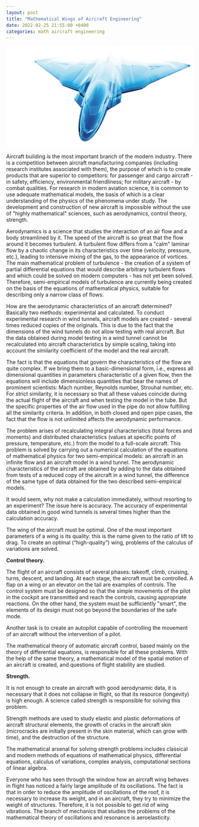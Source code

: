 ```yaml
---
layout: post
title: "Mathematical Wings of Aircraft Engineering"
date: 2022-02-25 21:55:00 +0400
categories: math aircraft engineering
---
```


<p align="center">
    <img src="/assets/images/aircraft-wings/fighter.png" />
</p>

Aircraft building is the most important branch of the modern industry. There is a competition between aircraft manufacturing companies (including research institutes associated with them), the purpose of which is to create products that are superior to competitors: for passenger and cargo aircraft - in safety, efficiency, environmental friendliness; for military aircraft - by combat qualities. For research in modern aviation science, it is common to use adequate mathematical models, the basis of which is a clear understanding of the physics of the phenomena under study. The development and construction of new aircraft is impossible without the use of "highly mathematical" sciences, such as aerodynamics, control theory, strength.

Aerodynamics is a science that studies the interaction of an air flow and a body streamlined by it. The speed of the aircraft is so great that the flow around it becomes turbulent. A turbulent flow differs from a "calm" laminar flow by a chaotic change in its characteristics over time (velocity, pressure, etc.), leading to intensive mixing of the gas, to the appearance of vortices. The main mathematical problem of turbulence - the creation of a system of partial differential equations that would describe arbitrary turbulent flows and which could be solved on modern computers - has not yet been solved. Therefore, semi-empirical models of turbulence are currently being created on the basis of the equations of mathematical physics, suitable for describing only a narrow class of flows.

How are the aerodynamic characteristics of an aircraft determined? Basically two methods: experimental and calculated. To conduct experimental research in wind tunnels, aircraft models are created - several times reduced copies of the originals. This is due to the fact that the dimensions of the wind tunnels do not allow testing with real aircraft. But the data obtained during model testing in a wind tunnel cannot be recalculated into aircraft characteristics by simple scaling, taking into account the similarity coefficient of the model and the real aircraft.

The fact is that the equations that govern the characteristics of the flow are quite complex. If we bring them to a basic-dimensional form, i.e., express all dimensional quantities in parameters characteristic of a given flow, then the equations will include dimensionless quantities that bear the names of prominent scientists: Mach number, Reynolds number, Strouhal number, etc. For strict similarity, it is necessary so that all these values coincide during the actual flight of the aircraft and when testing the model in the tube. But the specific properties of the air flow used in the pipe do not allow fulfilling all the similarity criteria. In addition, in both closed and open pipe cases, the fact that the flow is not unlimited affects the aerodynamic performance.
  
The problem arises of recalculating integral characteristics (total forces and moments) and distributed characteristics (values at specific points of pressure, temperature, etc.) from the model to a full-scale aircraft. This problem is solved by carrying out a numerical calculation of the equations of mathematical physics for two semi-empirical models: an aircraft in an infinite flow and an aircraft model in a wind tunnel. The aerodynamic characteristics of the aircraft are obtained by adding to the data obtained from tests of a reduced copy of the aircraft in a wind tunnel, the difference of the same type of data obtained for the two described semi-empirical models.

It would seem, why not make a calculation immediately, without resorting to an experiment? The issue here is accuracy. The accuracy of experimental data obtained in good wind tunnels is several times higher than the calculation accuracy.

The wing of the aircraft must be optimal. One of the most important parameters of a wing is its quality: this is the name given to the ratio of lift to drag. To create an optimal (“high-quality”) wing, problems of the calculus of variations are solved.

**Control theory.**

The flight of an aircraft consists of several phases: takeoff, climb, cruising, turns, descent, and landing. At each stage, the aircraft must be controlled. A flap on a wing or an elevator on the tail are examples of controls. The control system must be designed so that the simple movements of the pilot in the cockpit are transmitted and reach the controls, causing appropriate reactions. On the other hand, the system must be sufficiently "smart", the elements of its design must not go beyond the boundaries of the safe mode.

Another task is to create an autopilot capable of controlling the movement of an aircraft without the intervention of a pilot.

The mathematical theory of automatic aircraft control, based mainly on the theory of differential equations, is responsible for all these problems. With the help of the same theory, a mathematical model of the spatial motion of an aircraft is created, and questions of flight stability are studied.

**Strength.**

It is not enough to create an aircraft with good aerodynamic data, it is necessary that it does not collapse in flight, so that its resource (longevity) is high enough. A science called strength is responsible for solving this problem.

Strength methods are used to study elastic and plastic deformations of aircraft structural elements, the growth of cracks in the aircraft skin (microcracks are initially present in the skin material, which can grow with time), and the destruction of the structure.

The mathematical arsenal for solving strength problems includes classical and modern methods of equations of mathematical physics, differential equations, calculus of variations, complex analysis, computational sections of linear algebra.

Everyone who has seen through the window how an aircraft wing behaves in flight has noticed a fairly large amplitude of its oscillations. The fact is that in order to reduce the amplitude of oscillations of the roof, it is necessary to increase its weight, and in an aircraft, they try to minimize the weight of structures. Therefore, it is not possible to get rid of wing vibrations. The branch of mechanics that studies the problems of the mathematical theory of oscillations and resonance is aeroelasticity.
